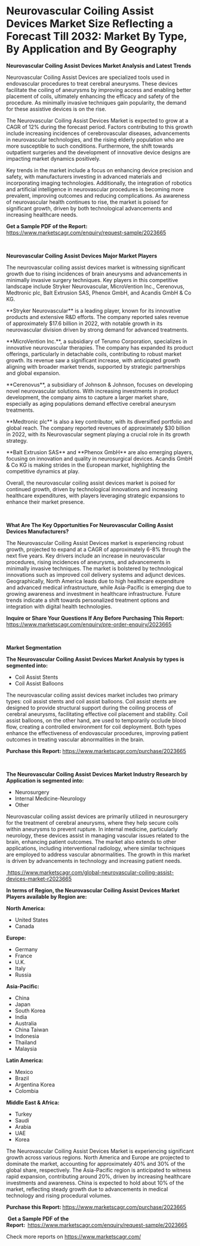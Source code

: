 <p><h1>Neurovascular Coiling Assist Devices Market Size Reflecting a Forecast Till 2032: Market By Type, By Application and By Geography</h1></p><p><strong>Neurovascular Coiling Assist Devices Market Analysis and Latest Trends</strong></p>
<p><p>Neurovascular Coiling Assist Devices are specialized tools used in endovascular procedures to treat cerebral aneurysms. These devices facilitate the coiling of aneurysms by improving access and enabling better placement of coils, ultimately enhancing the efficacy and safety of the procedure. As minimally invasive techniques gain popularity, the demand for these assistive devices is on the rise.</p><p>The Neurovascular Coiling Assist Devices Market is expected to grow at a CAGR of 12% during the forecast period. Factors contributing to this growth include increasing incidences of cerebrovascular diseases, advancements in neurovascular technologies, and the rising elderly population who are more susceptible to such conditions. Furthermore, the shift towards outpatient surgeries and the development of innovative device designs are impacting market dynamics positively.</p><p>Key trends in the market include a focus on enhancing device precision and safety, with manufacturers investing in advanced materials and incorporating imaging technologies. Additionally, the integration of robotics and artificial intelligence in neurovascular procedures is becoming more prevalent, improving outcomes and reducing complications. As awareness of neurovascular health continues to rise, the market is poised for significant growth, driven by both technological advancements and increasing healthcare needs.</p></p>
<p><strong>Get a Sample PDF of the Report:&nbsp;</strong> <a href="https://www.marketscagr.com/enquiry/request-sample/2023665?utm_campaign=2942&utm_medium=2&utm_source=Github&utm_content=ia&utm_term=29032025&utm_id=neurovascular-coiling-assist-devices">https://www.marketscagr.com/enquiry/request-sample/2023665</a></p>
<p>&nbsp;</p>
<p><strong>Neurovascular Coiling Assist Devices Major Market Players</strong></p>
<p><p>The neurovascular coiling assist devices market is witnessing significant growth due to rising incidences of brain aneurysms and advancements in minimally invasive surgery techniques. Key players in this competitive landscape include Stryker Neurovascular, MicroVention Inc., Cerenovus, Medtronic plc, Balt Extrusion SAS, Phenox GmbH, and Acandis GmbH & Co KG.</p><p>**Stryker Neurovascular** is a leading player, known for its innovative products and extensive R&D efforts. The company reported sales revenue of approximately $17.6 billion in 2022, with notable growth in its neurovascular division driven by strong demand for advanced treatments.</p><p>**MicroVention Inc.**, a subsidiary of Terumo Corporation, specializes in innovative neurovascular therapies. The company has expanded its product offerings, particularly in detachable coils, contributing to robust market growth. Its revenue saw a significant increase, with anticipated growth aligning with broader market trends, supported by strategic partnerships and global expansion.</p><p>**Cerenovus**, a subsidiary of Johnson & Johnson, focuses on developing novel neurovascular solutions. With increasing investments in product development, the company aims to capture a larger market share, especially as aging populations demand effective cerebral aneurysm treatments.</p><p>**Medtronic plc** is also a key contributor, with its diversified portfolio and global reach. The company reported revenues of approximately $30 billion in 2022, with its Neurovascular segment playing a crucial role in its growth strategy.</p><p>**Balt Extrusion SAS** and **Phenox GmbH** are also emerging players, focusing on innovation and quality in neurosurgical devices. Acandis GmbH & Co KG is making strides in the European market, highlighting the competitive dynamics at play.</p><p>Overall, the neurovascular coiling assist devices market is poised for continued growth, driven by technological innovations and increasing healthcare expenditures, with players leveraging strategic expansions to enhance their market presence.</p></p>
<p>&nbsp;</p>
<p><strong>What Are The Key Opportunities For Neurovascular Coiling Assist Devices Manufacturers?</strong></p>
<p><p>The Neurovascular Coiling Assist Devices market is experiencing robust growth, projected to expand at a CAGR of approximately 6-8% through the next five years. Key drivers include an increase in neurovascular procedures, rising incidences of aneurysms, and advancements in minimally invasive techniques. The market is bolstered by technological innovations such as improved coil delivery systems and adjunct devices. Geographically, North America leads due to high healthcare expenditure and advanced medical infrastructure, while Asia-Pacific is emerging due to growing awareness and investment in healthcare infrastructure. Future trends indicate a shift towards personalized treatment options and integration with digital health technologies.</p></p>
<p><strong>Inquire or Share Your Questions If Any Before Purchasing This Report:</strong> <a href="https://www.marketscagr.com/enquiry/pre-order-enquiry/2023665?utm_campaign=2942&utm_medium=2&utm_source=Github&utm_content=ia&utm_term=29032025&utm_id=neurovascular-coiling-assist-devices">https://www.marketscagr.com/enquiry/pre-order-enquiry/2023665</a></p>
<p>&nbsp;</p>
<p><strong>Market Segmentation</strong></p>
<p><strong>The Neurovascular Coiling Assist Devices Market Analysis by types is segmented into:</strong></p>
<p><ul><li>Coil Assist Stents</li><li>Coil Assist Balloons</li></ul></p>
<p><p>The neurovascular coiling assist devices market includes two primary types: coil assist stents and coil assist balloons. Coil assist stents are designed to provide structural support during the coiling process of cerebral aneurysms, facilitating effective coil placement and stability. Coil assist balloons, on the other hand, are used to temporarily occlude blood flow, creating a controlled environment for coil deployment. Both types enhance the effectiveness of endovascular procedures, improving patient outcomes in treating vascular abnormalities in the brain.</p></p>
<p><strong>Purchase this Report:&nbsp;</strong><a href="https://www.marketscagr.com/purchase/2023665?utm_campaign=2942&utm_medium=2&utm_source=Github&utm_content=ia&utm_term=29032025&utm_id=neurovascular-coiling-assist-devices">https://www.marketscagr.com/purchase/2023665</a></p>
<p>&nbsp;</p>
<p><strong>The Neurovascular Coiling Assist Devices Market Industry Research by Application is segmented into:</strong></p>
<p><ul><li>Neurosurgery</li><li>Internal Medicine-Neurology</li><li>Other</li></ul></p>
<p><p>Neurovascular coiling assist devices are primarily utilized in neurosurgery for the treatment of cerebral aneurysms, where they help secure coils within aneurysms to prevent rupture. In internal medicine, particularly neurology, these devices assist in managing vascular issues related to the brain, enhancing patient outcomes. The market also extends to other applications, including interventional radiology, where similar techniques are employed to address vascular abnormalities. The growth in this market is driven by advancements in technology and increasing patient needs.</p></p>
<p><a href="https://www.marketscagr.com/global-neurovascular-coiling-assist-devices-market-r2023665?utm_campaign=2942&utm_medium=2&utm_source=Github&utm_content=ia&utm_term=29032025&utm_id=neurovascular-coiling-assist-devices">&nbsp;https://www.marketscagr.com/global-neurovascular-coiling-assist-devices-market-r2023665</a></p>
<p><strong>In terms of Region, the Neurovascular Coiling Assist Devices Market Players available by Region are:</strong></p>
<p>
    <p> <strong> North America: </strong>
        <ul>
            <li>United States</li>
            <li>Canada</li>
        </ul>
        </p> 
    <p> <strong> Europe: </strong>
        <ul>
            <li>Germany</li>
            <li>France</li>
            <li>U.K.</li>
            <li>Italy</li>
            <li>Russia</li>
        </ul>
        </p> 
    <p> <strong> Asia-Pacific: </strong>
        <ul>
            <li>China</li>
            <li>Japan</li>
            <li>South Korea</li>
            <li>India</li>
            <li>Australia</li>
            <li>China Taiwan</li>
            <li>Indonesia</li>
            <li>Thailand</li>
            <li>Malaysia</li>
        </ul>
        </p> 
    <p> <strong> Latin America: </strong>
        <ul>
            <li>Mexico</li>
            <li>Brazil</li>
            <li>Argentina Korea</li>
            <li>Colombia</li>
        </ul>
        </p> 
    <p> <strong> Middle East & Africa: </strong>
        <ul>
            <li>Turkey</li>
            <li>Saudi</li>
            <li>Arabia</li>
            <li>UAE</li>
            <li>Korea</li>
        </ul>
    </p>
    </p>
<p><p>The Neurovascular Coiling Assist Devices Market is experiencing significant growth across various regions. North America and Europe are projected to dominate the market, accounting for approximately 40% and 30% of the global share, respectively. The Asia-Pacific region is anticipated to witness rapid expansion, contributing around 20%, driven by increasing healthcare investments and awareness. China is expected to hold about 10% of the market, reflecting steady growth due to advancements in medical technology and rising procedural volumes.</p></p>
<p><strong>Purchase this Report: </strong><a href="https://www.marketscagr.com/purchase/2023665?utm_campaign=2942&utm_medium=2&utm_source=Github&utm_content=ia&utm_term=29032025&utm_id=neurovascular-coiling-assist-devices">https://www.marketscagr.com/purchase/2023665</a></p>
<p>&nbsp;<strong>Get a Sample PDF of the Report:&nbsp;&nbsp;</strong><a href="https://www.marketscagr.com/enquiry/request-sample/2023665?utm_campaign=2942&utm_medium=2&utm_source=Github&utm_content=ia&utm_term=29032025&utm_id=neurovascular-coiling-assist-devices">https://www.marketscagr.com/enquiry/request-sample/2023665</a></p>
<p><strong></strong></p>
<p>Check more reports on <a href="https://www.marketscagr.com/?utm_campaign=2942&utm_medium=2&utm_source=Github&utm_content=ia&utm_term=29032025&utm_id=neurovascular-coiling-assist-devices">https://www.marketscagr.com/</a></p>